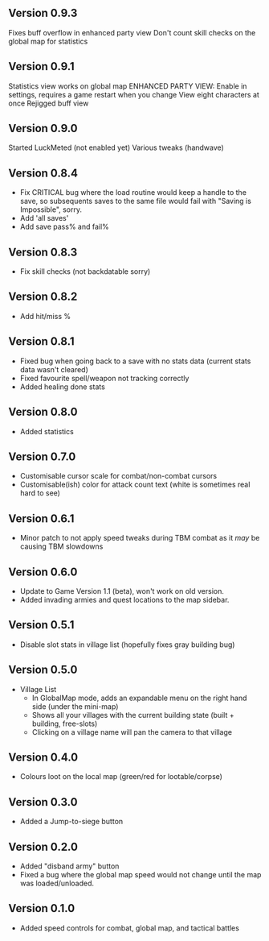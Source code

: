## Version 0.9.3
Fixes buff overflow in enhanced party view
Don't count skill checks on the global map for statistics

## Version 0.9.1
Statistics view works on global map
ENHANCED PARTY VIEW:
	Enable in settings, requires a game restart when you change
	View eight characters at once
	Rejigged buff view


## Version 0.9.0
Started LuckMeted (not enabled yet)
Various tweaks (handwave)


## Version 0.8.4
 * Fix CRITICAL bug where the load routine would keep a handle to the save, so subsequents saves to the same file would fail with "Saving is Impossible", sorry.
 * Add 'all saves'
 * Add save pass% and fail%

## Version 0.8.3
 * Fix skill checks (not backdatable sorry)

## Version 0.8.2
 * Add hit/miss %

## Version 0.8.1

 * Fixed bug when going back to a save with no stats data (current stats data wasn't cleared)
 * Fixed favourite spell/weapon not tracking correctly
 * Added healing done stats

## Version 0.8.0

* Added statistics

## Version 0.7.0

* Customisable cursor scale for combat/non-combat cursors
* Customisable(ish) color for attack count text (white is sometimes real hard to see)

## Version 0.6.1

* Minor patch to not apply speed tweaks during TBM combat as it _may_ be causing TBM slowdowns

## Version 0.6.0

* Update to Game Version 1.1 (beta), won't work on old version.
* Added invading armies and quest locations to the map sidebar.

## Version 0.5.1

* Disable slot stats in village list (hopefully fixes gray building bug)

## Version 0.5.0

 * Village List
   * In GlobalMap mode, adds an expandable menu on the right hand side (under the mini-map)
   * Shows all your villages with the current building state (built + building, free-slots)
   * Clicking on a village name will pan the camera to that village

## Version 0.4.0

* Colours loot on the local map (green/red for lootable/corpse)

## Version 0.3.0

* Added a Jump-to-siege button

## Version 0.2.0

* Added "disband army" button
* Fixed a bug where the global map speed would not change until the map was loaded/unloaded.

## Version 0.1.0

* Added speed controls for combat, global map, and tactical battles
